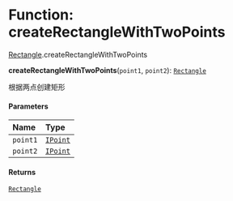 # Function: createRectangleWithTwoPoints

[Rectangle](/auto-docs/editor/modules/Rectangle.md).createRectangleWithTwoPoints

**createRectangleWithTwoPoints**(`point1`, `point2`): [`Rectangle`](/auto-docs/editor/classes/Rectangle-1.md)

根据两点创建矩形

#### Parameters

| Name | Type |
| :------ | :------ |
| `point1` | [`IPoint`](/auto-docs/editor/interfaces/IPoint.md) |
| `point2` | [`IPoint`](/auto-docs/editor/interfaces/IPoint.md) |

#### Returns

[`Rectangle`](/auto-docs/editor/classes/Rectangle-1.md)
